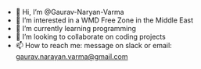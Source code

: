 - 👋 Hi, I’m @Gaurav-Naryan-Varma
- 👀 I’m interested in a WMD Free Zone in the Middle East
- 🌱 I’m currently learning programming
- 💞️ I’m looking to collaborate on coding projects
- 📫 How to reach me: message on slack or email: gaurav.narayan.varma@gmail.com

<!---
Gaurav-Naryan-Varma/Gaurav-Naryan-Varma is a ✨ special ✨ repository because its `README.md` (this file) appears on your GitHub profile.
You can click the Preview link to take a look at your changes.
--->
